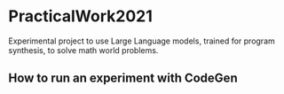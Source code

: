 # PracticalWork2021

Experimental project to use Large Language models, trained for program synthesis, to solve math world problems.

## How to run an experiment with CodeGen 
